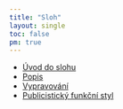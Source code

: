 ```yaml
---
title: "Sloh"
layout: single
toc: false
pm: true
---
```

- [Úvod do slohu](/notes/school/czech/stylistics/introduction-to-stylistics)
- [Popis](/notes/school/czech/stylistics/description)
- [Vypravování](/notes/school/czech/stylistics/story)
- [Publicistický funkční styl](/notes/school/czech/stylistics/journalistic-style)